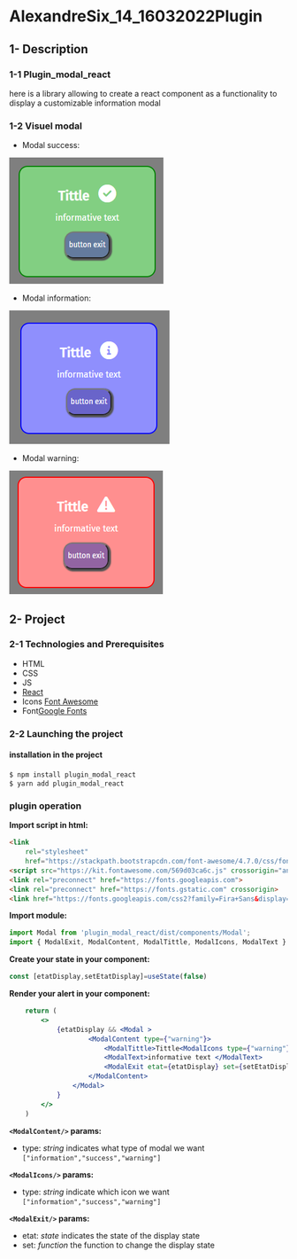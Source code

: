 # AlexandreSix_14_16032022Plugin

## 1- Description

### 1-1 Plugin_modal_react
here is a library allowing to create a react component as a functionality to display a customizable information modal

### 1-2 Visuel modal

- Modal success:
<img src='https://github.com/Alex6dev/AlexandreSix_14_16032022Plugin/blob/main/plugin_modal_react/assets/modalSuccess.png' alt="screenshot"/>

- Modal information:
<img src='https://github.com/Alex6dev/AlexandreSix_14_16032022Plugin/blob/main/plugin_modal_react/assets/modalInformation.png' alt="screenshot"/>

- Modal warning:
<img src='https://github.com/Alex6dev/AlexandreSix_14_16032022Plugin/blob/main/plugin_modal_react/assets/modalWarning.png' alt="screenshot"/>

## 2- Project 

### 2-1 Technologies and Prerequisites
- HTML
- CSS
- JS
- [React](https://fr.reactjs.org/)
- Icons [Font Awesome](https://fontawesome.com/)
- Font[Google Fonts](https://fonts.google.com/)

### 2-2 Launching the project

#### installation in the project
```
$ npm install plugin_modal_react
$ yarn add plugin_modal_react
```

### plugin operation

**Import script in html:**
```html
<link
    rel="stylesheet"
    href="https://stackpath.bootstrapcdn.com/font-awesome/4.7.0/css/font-awesome.min.css"/>
<script src="https://kit.fontawesome.com/569d03ca6c.js" crossorigin="anonymous"></script>
<link rel="preconnect" href="https://fonts.googleapis.com">
<link rel="preconnect" href="https://fonts.gstatic.com" crossorigin>
<link href="https://fonts.googleapis.com/css2?family=Fira+Sans&display=swap" rel="stylesheet">
```

**Import module:**
```jsx
import Modal from 'plugin_modal_react/dist/components/Modal';
import { ModalExit, ModalContent, ModalTittle, ModalIcons, ModalText } from 'plugin_modal_react';
```

**Create your state in your component:**
```jsx
const [etatDisplay,setEtatDisplay]=useState(false)
```

**Render your alert in your component:**
```jsx
    return (
        <>
            {etatDisplay && <Modal >
                    <ModalContent type={"warning"}>
                        <ModalTittle>Tittle<ModalIcons type={"warning"}/></ModalTittle>
                        <ModalText>informative text </ModalText>
                        <ModalExit etat={etatDisplay} set={setEtatDisplay}>button exit</ModalExit>
                    </ModalContent>
                </Modal>
            }
        </>
    )
```

**`<ModalContent/>` params:**
- type: *string* indicates what type of modal we want ` ["information","success","warning"] `

**`<ModalIcons/>` params:**
- type: *string* indicate which icon we want ` ["information","success","warning"] `

**`<ModalExit/>` params:**
- etat: *state* indicates the state of the display state
- set: *function* the function to change the display state

